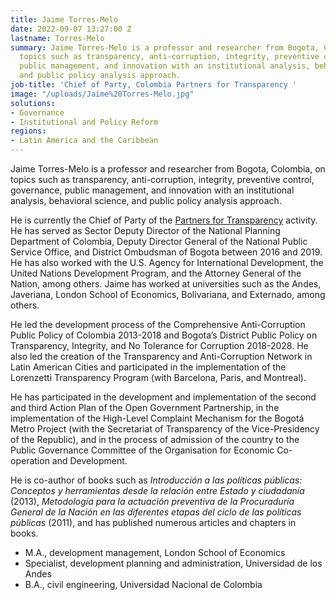 ```yaml
---
title: Jaime Torres-Melo
date: 2022-09-07 13:27:00 Z
lastname: Torres-Melo
summary: Jaime Torres-Melo is a professor and researcher from Bogota, Colombia, on
  topics such as transparency, anti-corruption, integrity, preventive control, governance,
  public management, and innovation with an institutional analysis, behavioral science,
  and public policy analysis approach.
job-title: 'Chief of Party, Colombia Partners for Transparency '
image: "/uploads/Jaime%20Torres-Melo.jpg"
solutions:
- Governance
- Institutional and Policy Reform
regions:
- Latin America and the Caribbean
---
```


Jaime Torres-Melo is a professor and researcher from Bogota, Colombia, on topics such as transparency, anti-corruption, integrity, preventive control, governance, public management, and innovation with an institutional analysis, behavioral science, and public policy analysis approach.

He is currently the Chief of Party of the [Partners for Transparency](https://www.dai.com/our-work/projects/colombia-partners-for-transparency) activity. He has served as Sector Deputy Director of the National Planning Department of Colombia, Deputy Director General of the National Public Service Office, and District Ombudsman of Bogota between 2016 and 2019. He has also worked with the U.S. Agency for International Development, the United Nations Development Program, and the Attorney General of the Nation, among others. Jaime has worked at universities such as the Andes, Javeriana, London School of Economics, Bolivariana, and Externado, among others.

He led the development process of the Comprehensive Anti-Corruption Public Policy of Colombia 2013-2018 and Bogota’s District Public Policy on Transparency, Integrity, and No Tolerance for Corruption 2018-2028. He also led the creation of the Transparency and Anti-Corruption Network in Latin American Cities and participated in the implementation of the Lorenzetti Transparency Program (with Barcelona, Paris, and Montreal).

He has participated in the development and implementation of the second and third Action Plan of the Open Government Partnership, in the implementation of the High-Level Complaint Mechanism for the Bogotá Metro Project (with the Secretariat of Transparency of the Vice-Presidency of the Republic), and in the process of admission of the country to the Public Governance Committee of the Organisation for Economic Co-operation and Development.

He is co-author of books such as *Introducción a las políticas públicas: Conceptos y herramientas desde la relación entre Estado y ciudadanía* (2013), *Metodología para la actuación preventiva de la Procuraduría General de la Nación en las diferentes etapas del ciclo de las políticas públicas* (2011), and has published numerous articles and chapters in books.

* M.A., development management, London School of Economics
* Specialist, development planning and administration, Universidad de los Andes
* B.A., civil engineering, Universidad Nacional de Colombia